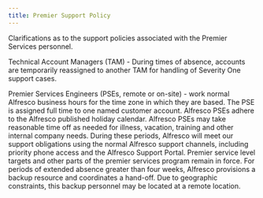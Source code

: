```yaml
---
title: Premier Support Policy
---
```


Clarifications as to the support policies associated with the Premier Services personnel.

Technical Account Managers (TAM) - During times of absence, accounts are temporarily reassigned to another TAM for handling of Severity One support cases.  

Premier Services Engineers (PSEs, remote or on-site) - work normal Alfresco business hours for the time zone in which they are based. The PSE is assigned full time to one named customer account. Alfresco PSEs adhere to the Alfresco published holiday calendar. Alfresco PSEs may take reasonable time off as needed for illness, vacation, training and other internal company needs. During these periods, Alfresco will meet our support obligations using the normal Alfresco support channels, including priority phone access and the Alfresco Support Portal. Premier service level targets and other parts of the premier services program remain in force. For periods of extended absence greater than four weeks, Alfresco provisions a backup resource and coordinates a hand-off. Due to geographic constraints, this backup personnel may be located at a remote location.
